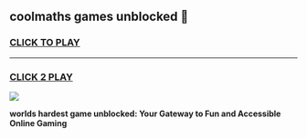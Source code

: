 
## coolmaths games unblocked 👋
<h3>
<a href="https://premium.freeplayer.one?title=coolmaths_games_unblocked&ref=13F">CLICK TO PLAY</a></h3>
<hr>

<h3>
<a href="https://premium.freeplayer.one?title=coolmaths_games_unblocked&ref=13F">CLICK 2 PLAY</a>
  
</h3>

<a href="https://premium.freeplayer.one?title=coolmaths_games_unblocked&ref=12F/"><img src="https://clearcache.store/games.png"></a>


**worlds hardest game unblocked: Your Gateway to Fun and Accessible Online Gaming**
